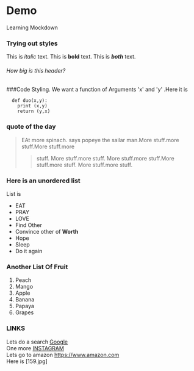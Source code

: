 # Demo
Learning Mockdown

### Trying out styles
This is *italic* text. This is **bold** text.
This is ***both*** text.
###### How big is this header?

###Code Styling.
We want a function of Arguments 'x' and 'y' .Here it is
```
  def duo(x,y):
    print (x,y)
    return (y,x)
  ```
  ### quote of the day
>EAt more spinach. says popeye the sailar man.More stuff.more stuff.More stuff.more 
>>stuff. More 
>>stuff.more stuff. More 
>stuff.more stuff.More stuff.more stuff. More stuff.more stuff.

### Here is an unordered list
List is
* EAT
* PRAY
* LOVE
 * Find Other
 * Convince other of **Worth**
 * Hope
* Sleep
* Do it again
### Another List Of Fruit
1. Peach
2. Mango
  1. Apple
  6. Banana
7. Papaya
8. Grapes

### LINKS

Lets do a search
[Google](https://www.google.com) <br>
One more
[INSTAGRAM](http://www.instagram.com/bala_harinadh55)
<br>
Lets go to amazon <https://www.amazon.com>
<br>
Here is
[159.jpg]
